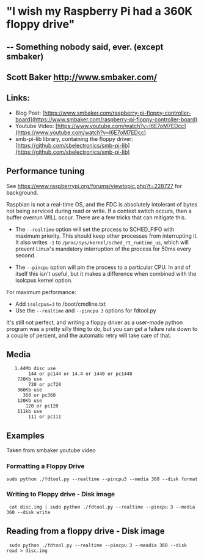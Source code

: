 # "I wish my Raspberry Pi had a 360K floppy drive"
## -- Something nobody said, ever. (except smbaker)
## Scott Baker http://www.smbaker.com/

## Links:

* Blog Post: [https://www.smbaker.com/raspberry-pi-floppy-controller-board](https://www.smbaker.com/raspberry-pi-floppy-controller-board)
* Youtube Video: [https://www.youtube.com/watch?v=I6E7oM7EDcc](https://www.youtube.com/watch?v=I6E7oM7EDcc)
* smb-pi-lib library, containing the floppy driver: [https://github.com/sbelectronics/smb-pi-lib](https://github.com/sbelectronics/smb-pi-lib)

## Performance tuning

See https://www.raspberrypi.org/forums/viewtopic.php?t=228727 for background.

Raspbian is not a real-time OS, and the FDC is absolutely intolerant of bytes not being serviced
during read or write. If a context switch occurs, then a buffer overrun WILL occur. There are a few
tricks that can mitigate this.

* The `--realtime` option will set the process to SCHED_FIFO with maximum priority. This should
keep other processes from interrupting it. It also writes `-1` to `/proc/sys/kernel/sched_rt_runtime_us`,
which will prevent Linux's mandatory interruption of the process for 50ms every second.

* The `--pincpu` option will pin the process to a particular CPU. In and of itself this isn't useful,
but it makes a difference when combined with the isolcpus kernel option.

For maximum performance:

* Add `isolcpus=3` to /boot/cmdline.txt
* Use the `--realtime` and `--pincpu 3` options for fdtool.py

It's still not perfect, and writing a floppy driver as a user-mode python program was a pretty silly
thing to do, but you can get a failure rate down to a couple of percent, and the automatic retry will
take care of that.

## Media
       1.44Mb disc use
            144 or pc144 or 14.4 or 1440 or pc1440
        720Kb use
            720 or pc720
        360Kb use
          360 or pc360
        120Kb use
           120 or pc120
        111kb use
            111 or pc111
           
## Examples
Taken from smbaker youtube video
### Formatting a Floppy Drive
`sudo python ./fdtool.py --realtime --pincpu3 --media 360 --disk format`
### Writing to Floppy drive - Disk image
` cat disc.img | sudo python ./fdtool.py --realtime --pincpu 3 --media 360 --disk write`
## Reading from a floppy drive - Disk image
` sudo python ./fdtool.py --realtime --pincpu 3 --meadia 360 --disk read > disc.img`
